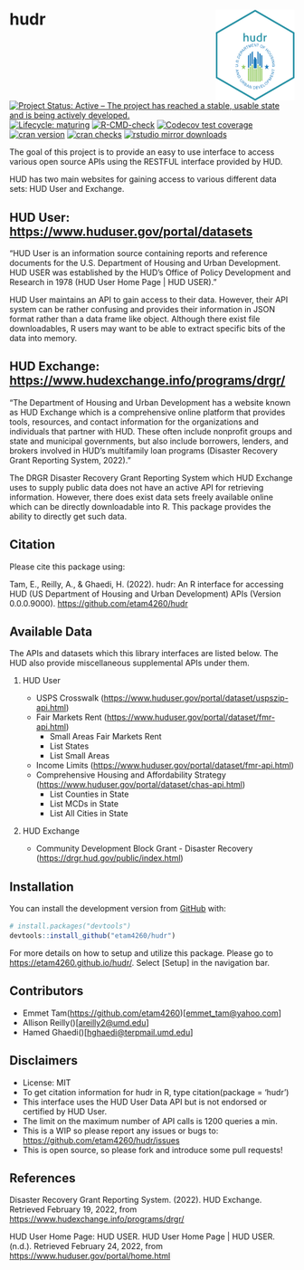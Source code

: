 
<!-- README.md is generated from README.Rmd. Please edit that file -->

# hudr <img src='man/figures/logo.png' align="right" width="139"/>

<!-- badges: start -->

[![Project Status: Active – The project has reached a stable, usable
state and is being actively
developed.](https://www.repostatus.org/badges/latest/active.svg)](https://www.repostatus.org/#active)
[![Lifecycle:
maturing](https://img.shields.io/badge/lifecycle-maturing-blue.svg)](https://www.tidyverse.org/lifecycle/#maturing)
[![R-CMD-check](https://github.com/etam4260/hudr/workflows/R-CMD-check/badge.svg)](https://github.com/etam4260/hudr/actions)
[![Codecov test
coverage](https://codecov.io/gh/etam4260/hudr/branch/main/graph/badge.svg)](https://codecov.io/gh/etam4260/hudr?branch=main)
[![cran
version](https://www.r-pkg.org/badges/version/hudr)](https://cran.r-project.org/package=hudr)
[![cran
checks](https://cranchecks.info/badges/worst/hudr)](https://cranchecks.info/pkgs/hudr)
[![rstudio mirror
downloads](https://cranlogs.r-pkg.org/badges/hudr?color=C9A115)](https://github.com/r-hub/cranlogs.app)
<!-- badges: end -->

The goal of this project is to provide an easy to use interface to
access various open source APIs using the RESTFUL interface provided by
HUD.

HUD has two main websites for gaining access to various different data
sets: HUD User and Exchange.

## HUD User: <https://www.huduser.gov/portal/datasets>

“HUD User is an information source containing reports and reference
documents for the U.S. Department of Housing and Urban Development. HUD
USER was established by the HUD’s Office of Policy Development and
Research in 1978 (HUD User Home Page \| HUD USER).”

HUD User maintains an API to gain access to their data. However, their
API system can be rather confusing and provides their information in
JSON format rather than a data frame like object. Although there exist
file downloadables, R users may want to be able to extract specific bits
of the data into memory.

## HUD Exchange: <https://www.hudexchange.info/programs/drgr/>

“The Department of Housing and Urban Development has a website known as
HUD Exchange which is a comprehensive online platform that provides
tools, resources, and contact information for the organizations and
individuals that partner with HUD. These often include nonprofit groups
and state and municipal governments, but also include borrowers,
lenders, and brokers involved in HUD’s multifamily loan programs
(Disaster Recovery Grant Reporting System, 2022).”

The DRGR Disaster Recovery Grant Reporting System which HUD Exchange
uses to supply public data does not have an active API for retrieving
information. However, there does exist data sets freely available online
which can be directly downloadable into R. This package provides the
ability to directly get such data.

## Citation

Please cite this package using:

Tam, E., Reilly, A., & Ghaedi, H. (2022). hudr: An R interface for
accessing HUD (US Department of Housing and Urban Development) APIs
(Version 0.0.0.9000). <https://github.com/etam4260/hudr>

## Available Data

The APIs and datasets which this library interfaces are listed below.
The HUD also provide miscellaneous supplemental APIs under them.

1.  HUD User

    -   USPS Crosswalk
        (<https://www.huduser.gov/portal/dataset/uspszip-api.html>)
    -   Fair Markets Rent
        (<https://www.huduser.gov/portal/dataset/fmr-api.html>)
        -   Small Areas Fair Markets Rent
        -   List States
        -   List Small Areas
    -   Income Limits
        (<https://www.huduser.gov/portal/dataset/fmr-api.html>)
    -   Comprehensive Housing and Affordability Strategy
        (<https://www.huduser.gov/portal/dataset/chas-api.html>)
        -   List Counties in State
        -   List MCDs in State
        -   List All Cities in State

2.  HUD Exchange

    -   Community Development Block Grant - Disaster Recovery
        (<https://drgr.hud.gov/public/index.html>)

## Installation

You can install the development version from
[GitHub](https://github.com/) with:

``` r
# install.packages("devtools")
devtools::install_github("etam4260/hudr")
```

For more details on how to setup and utilize this package. Please go to
<https://etam4260.github.io/hudr/>. Select \[Setup\] in the navigation
bar.

## Contributors

-   Emmet Tam(<https://github.com/etam4260>)\[<emmet_tam@yahoo.com>\]
-   Allison Reilly()\[<areilly2@umd.edu>\]
-   Hamed Ghaedi()\[<hghaedi@terpmail.umd.edu>\]

## Disclaimers

-   License: MIT
-   To get citation information for hudr in R, type citation(package =
    ‘hudr’)
-   This interface uses the HUD User Data API but is not endorsed or
    certified by HUD User.
-   The limit on the maximum number of API calls is 1200 queries a min.
-   This is a WIP so please report any issues or bugs to:
    <https://github.com/etam4260/hudr/issues>
-   This is open source, so please fork and introduce some pull
    requests!

## References

Disaster Recovery Grant Reporting System. (2022). HUD Exchange.
Retrieved February 19, 2022, from
<https://www.hudexchange.info/programs/drgr/>

HUD User Home Page: HUD USER. HUD User Home Page \| HUD USER. (n.d.).
Retrieved February 24, 2022, from
<https://www.huduser.gov/portal/home.html>
